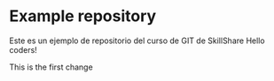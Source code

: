 # Example repository
Este es un ejemplo de repositorio del curso de GIT de SkillShare
Hello coders!

This is the first change